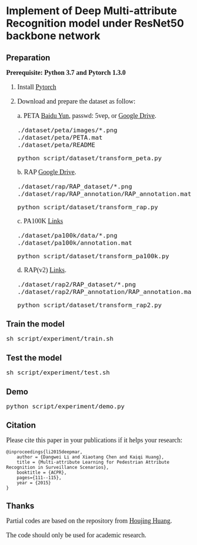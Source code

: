 # Implement of Deep Multi-attribute Recognition model under ResNet50 backbone network

## Preparation
<font face="Times New Roman" size=4>

**Prerequisite: Python 3.7 and Pytorch 1.3.0**

1. Install [Pytorch](https://pytorch.org/)

2. Download and prepare the dataset as follow:

    a. PETA [Baidu Yun](https://pan.baidu.com/s/1q8nsydT7xkDjZJOxvPcoEw), passwd: 5vep, or [Google Drive](https://drive.google.com/open?id=1q4cux17K3zNBgIrDV4FtcHJPLzXNKfYG).

    ```
    ./dataset/peta/images/*.png
    ./dataset/peta/PETA.mat
    ./dataset/peta/README
    ```
    ```
    python script/dataset/transform_peta.py
    ```

    b. RAP [Google Drive](https://drive.google.com/open?id=1FkXlpbk3R-M_vkvM8ByeAZVAMzN6vUOr).
    ```
    ./dataset/rap/RAP_dataset/*.png
    ./dataset/rap/RAP_annotation/RAP_annotation.mat
    ```
    ```
    python script/dataset/transform_rap.py
    ```

    c. PA100K [Links](https://drive.google.com/drive/folders/0B5_Ra3JsEOyOUlhKM0VPZ1ZWR2M)
    ```
    ./dataset/pa100k/data/*.png
    ./dataset/pa100k/annotation.mat
    ```
    ```
    python script/dataset/transform_pa100k.py
    ```

    d. RAP(v2) [Links](https://drive.google.com/open?id=1hoPIB5NJKf3YGMvLFZnIYG5JDcZTxHph).
    ```
    ./dataset/rap2/RAP_dataset/*.png
    ./dataset/rap2/RAP_annotation/RAP_annotation.mat
    ```
    ```
    python script/dataset/transform_rap2.py
    ```
</font>

## Train the model
<font face="Times New Roman" size=4>

   ```
   sh script/experiment/train.sh
   ```
</font>

## Test the model
<font face="Times New Roman" size=4>

   ```
   sh script/experiment/test.sh
   ```

</font>

## Demo
<font face="Times New Roman" size=4>

   ```
   python script/experiment/demo.py
   ```

</font>

## Citation
<font face="Times New Roman" size=4>
Please cite this paper in your publications if it helps your research:
</font>

```
@inproceedings{li2015deepmar,
    author = {Dangwei Li and Xiaotang Chen and Kaiqi Huang},
    title = {Multi-attribute Learning for Pedestrian Attribute Recognition in Surveillance Scenarios},
    booktitle = {ACPR},
    pages={111--115},
    year = {2015}
}
```

## Thanks
<font face="Times New Roman" size=4>

Partial codes are based on the repository from [Houjing Huang](https://github.com/huanghoujing).

The code should only be used for academic research.

</font>
